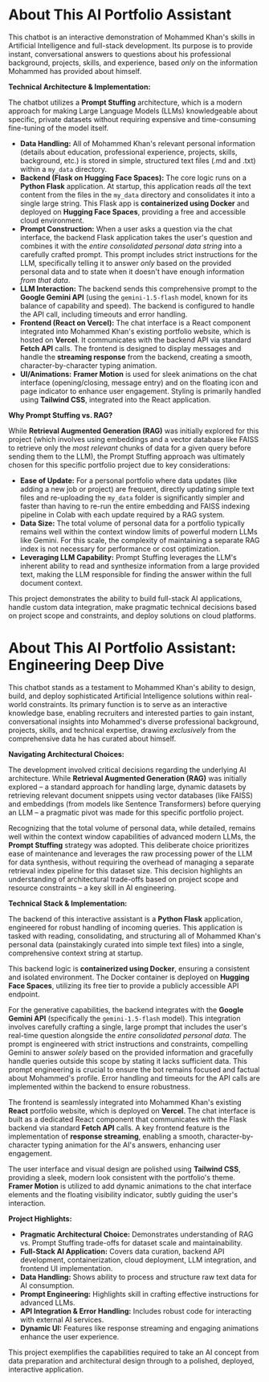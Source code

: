 # About This AI Portfolio Assistant

This chatbot is an interactive demonstration of Mohammed Khan's skills in Artificial Intelligence and full-stack development. Its purpose is to provide instant, conversational answers to questions about his professional background, projects, skills, and experience, based *only* on the information Mohammed has provided about himself.

**Technical Architecture & Implementation:**

The chatbot utilizes a **Prompt Stuffing** architecture, which is a modern approach for making Large Language Models (LLMs) knowledgeable about specific, private datasets without requiring expensive and time-consuming fine-tuning of the model itself.

-   **Data Handling:** All of Mohammed Khan's relevant personal information (details about education, professional experience, projects, skills, background, etc.) is stored in simple, structured text files (.md and .txt) within a `my_data` directory.
-   **Backend (Flask on Hugging Face Spaces):** The core logic runs on a **Python Flask** application. At startup, this application reads *all* the text content from the files in the `my_data` directory and consolidates it into a single large string. This Flask app is **containerized using Docker** and deployed on **Hugging Face Spaces**, providing a free and accessible cloud environment.
-   **Prompt Construction:** When a user asks a question via the chat interface, the backend Flask application takes the user's question and combines it with the *entire consolidated personal data string* into a carefully crafted prompt. This prompt includes strict instructions for the LLM, specifically telling it to answer *only* based on the provided personal data and to state when it doesn't have enough information *from that data*.
-   **LLM Interaction:** The backend sends this comprehensive prompt to the **Google Gemini API** (using the `gemini-1.5-flash` model, known for its balance of capability and speed). The backend is configured to handle the API call, including timeouts and error handling.
-   **Frontend (React on Vercel):** The chat interface is a React component integrated into Mohammed Khan's existing portfolio website, which is hosted on **Vercel**. It communicates with the backend API via standard **Fetch API** calls. The frontend is designed to display messages and handle the **streaming response** from the backend, creating a smooth, character-by-character typing animation.
-   **UI/Animations:** **Framer Motion** is used for sleek animations on the chat interface (opening/closing, message entry) and on the floating icon and page indicator to enhance user engagement. Styling is primarily handled using **Tailwind CSS**, integrated into the React application.

**Why Prompt Stuffing vs. RAG?**

While **Retrieval Augmented Generation (RAG)** was initially explored for this project (which involves using embeddings and a vector database like FAISS to retrieve only the *most relevant* chunks of data for a given query before sending them to the LLM), the Prompt Stuffing approach was ultimately chosen for this specific portfolio project due to key considerations:

-   **Ease of Update:** For a personal portfolio where data updates (like adding a new job or project) are frequent, directly updating simple text files and re-uploading the `my_data` folder is significantly simpler and faster than having to re-run the entire embedding and FAISS indexing pipeline in Colab with each update required by a RAG system.
-   **Data Size:** The total volume of personal data for a portfolio typically remains well within the context window limits of powerful modern LLMs like Gemini. For this scale, the complexity of maintaining a separate RAG index is not necessary for performance or cost optimization.
-   **Leveraging LLM Capability:** Prompt Stuffing leverages the LLM's inherent ability to read and synthesize information from a large provided text, making the LLM responsible for finding the answer within the full document context.

This project demonstrates the ability to build full-stack AI applications, handle custom data integration, make pragmatic technical decisions based on project scope and constraints, and deploy solutions on cloud platforms.

# About This AI Portfolio Assistant: Engineering Deep Dive

This chatbot stands as a testament to Mohammed Khan's ability to design, build, and deploy sophisticated Artificial Intelligence solutions within real-world constraints. Its primary function is to serve as an interactive knowledge base, enabling recruiters and interested parties to gain instant, conversational insights into Mohammed's diverse professional background, projects, skills, and technical expertise, drawing *exclusively* from the comprehensive data he has curated about himself.

**Navigating Architectural Choices:**

The development involved critical decisions regarding the underlying AI architecture. While **Retrieval Augmented Generation (RAG)** was initially explored – a standard approach for handling large, dynamic datasets by retrieving relevant document snippets using vector databases (like FAISS) and embeddings (from models like Sentence Transformers) before querying an LLM – a pragmatic pivot was made for this specific portfolio project.

Recognizing that the total volume of personal data, while detailed, remains well within the context window capabilities of advanced modern LLMs, the **Prompt Stuffing** strategy was adopted. This deliberate choice prioritizes ease of maintenance and leverages the raw processing power of the LLM for data synthesis, without requiring the overhead of managing a separate retrieval index pipeline for this dataset size. This decision highlights an understanding of architectural trade-offs based on project scope and resource constraints – a key skill in AI engineering.

**Technical Stack & Implementation:**

The backend of this interactive assistant is a **Python Flask** application, engineered for robust handling of incoming queries. This application is tasked with reading, consolidating, and structuring all of Mohammed Khan's personal data (painstakingly curated into simple text files) into a single, comprehensive context string at startup.

This backend logic is **containerized using Docker**, ensuring a consistent and isolated environment. The Docker container is deployed on **Hugging Face Spaces**, utilizing its free tier to provide a publicly accessible API endpoint.

For the generative capabilities, the backend integrates with the **Google Gemini API** (specifically the `gemini-1.5-flash` model). This integration involves carefully crafting a single, large prompt that includes the user's real-time question alongside the *entire consolidated personal data*. The prompt is engineered with strict instructions and constraints, compelling Gemini to answer *solely* based on the provided information and gracefully handle queries outside this scope by stating it lacks sufficient data. This prompt engineering is crucial to ensure the bot remains focused and factual about Mohammed's profile. Error handling and timeouts for the API calls are implemented within the backend to ensure robustness.

The frontend is seamlessly integrated into Mohammed Khan's existing **React** portfolio website, which is deployed on **Vercel**. The chat interface is built as a dedicated React component that communicates with the Flask backend via standard **Fetch API** calls. A key frontend feature is the implementation of **response streaming**, enabling a smooth, character-by-character typing animation for the AI's answers, enhancing user engagement.

The user interface and visual design are polished using **Tailwind CSS**, providing a sleek, modern look consistent with the portfolio's theme. **Framer Motion** is utilized to add dynamic animations to the chat interface elements and the floating visibility indicator, subtly guiding the user's interaction.

**Project Highlights:**

-   **Pragmatic Architectural Choice:** Demonstrates understanding of RAG vs. Prompt Stuffing trade-offs for dataset scale and maintainability.
-   **Full-Stack AI Application:** Covers data curation, backend API development, containerization, cloud deployment, LLM integration, and frontend UI implementation.
-   **Data Handling:** Shows ability to process and structure raw text data for AI consumption.
-   **Prompt Engineering:** Highlights skill in crafting effective instructions for advanced LLMs.
-   **API Integration & Error Handling:** Includes robust code for interacting with external AI services.
-   **Dynamic UI:** Features like response streaming and engaging animations enhance the user experience.

This project exemplifies the capabilities required to take an AI concept from data preparation and architectural design through to a polished, deployed, interactive application.

